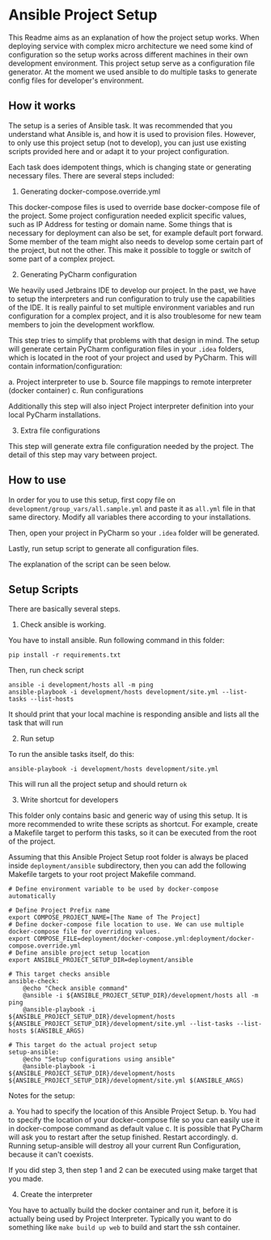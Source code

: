 # Ansible Project Setup

This Readme aims as an explanation of how the project setup works.
When deploying service with complex micro architecture we need some kind
of configuration so the setup works across different machines in their own
development environment. This project setup serve as a configuration file
generator. At the moment we used ansible to do multiple tasks to generate
config files for developer's environment.

## How it works

The setup is a series of Ansible task. It was recommended that you
understand what Ansible is, and how it is used to provision files.
However, to only use this project setup (not to develop), you can just
use existing scripts provided here and or adapt it to your project
configuration.

Each task does idempotent things, which is changing state or generating
necessary files. There are several steps included:

1. Generating docker-compose.override.yml

This docker-compose files is used to override base docker-compose file
of the project. Some project configuration needed explicit specific values,
such as IP Address for testing or domain name. Some things that is
necessary for deployment can also be set, for example default port forward.
Some member of the team might also needs to develop some certain part of
the project, but not the other. This make it possible to toggle or switch
of some part of a complex project.

2. Generating PyCharm configuration

We heavily used Jetbrains IDE to develop our project. In the past, we have
to setup the interpreters and run configuration to truly use the capabilities
of the IDE. It is really painful to set multiple environment variables and
run configuration for a complex project, and it is also troublesome for new
team members to join the development workflow.

This step tries to simplify that problems with that design in mind. The
setup will generate certain PyCharm configuration files in your `.idea`
folders, which is located in the root of your project and used by PyCharm.
This will contain information/configuration:

   a. Project interpreter to use
   b. Source file mappings to remote interpreter (docker container)
   c. Run configurations

Additionally this step will also inject Project interpreter definition
into your local PyCharm installations.

3. Extra file configurations

This step will generate extra file configuration needed by the project.
The detail of this step may vary between project.

## How to use

In order for you to use this setup, first copy file on `development/group_vars/all.sample.yml`
and paste it as `all.yml` file in that same directory. Modify all variables
there according to your installations.

Then, open your project in PyCharm so your `.idea` folder will be generated.

Lastly, run setup script to generate all configuration files.

The explanation of the script can be seen below.

## Setup Scripts

There are basically several steps.

1. Check ansible is working.

You have to install ansible. Run following command in this folder:

```
pip install -r requirements.txt
```

Then, run check script

```
ansible -i development/hosts all -m ping
ansible-playbook -i development/hosts development/site.yml --list-tasks --list-hosts
```

It should print that your local machine is responding ansible and lists
all the task that will run

2. Run setup

To run the ansible tasks itself, do this:

```
ansible-playbook -i development/hosts development/site.yml
```

This will run all the project setup and should return `ok`

3. Write shortcut for developers

This folder only contains basic and generic way of using this setup.
It is more recommended to write these scripts as shortcut. For example,
create a Makefile target to perform this tasks, so it can be executed
from the root of the project.

Assuming that this Ansible Project Setup root folder is always be placed
inside `deployment/ansible` subdirectory, then you can add the following
Makefile targets to your root project Makefile command.

```
# Define environment variable to be used by docker-compose automatically

# Define Project Prefix name
export COMPOSE_PROJECT_NAME=[The Name of The Project]
# Define docker-compose file location to use. We can use multiple docker-compose file for overriding values.
export COMPOSE_FILE=deployment/docker-compose.yml:deployment/docker-compose.override.yml
# Define ansible project setup location
export ANSIBLE_PROJECT_SETUP_DIR=deployment/ansible

# This target checks ansible
ansible-check:
	@echo "Check ansible command"
	@ansible -i ${ANSIBLE_PROJECT_SETUP_DIR}/development/hosts all -m ping
	@ansible-playbook -i ${ANSIBLE_PROJECT_SETUP_DIR}/development/hosts ${ANSIBLE_PROJECT_SETUP_DIR}/development/site.yml --list-tasks --list-hosts $(ANSIBLE_ARGS)

# This target do the actual project setup
setup-ansible:
	@echo "Setup configurations using ansible"
	@ansible-playbook -i ${ANSIBLE_PROJECT_SETUP_DIR}/development/hosts ${ANSIBLE_PROJECT_SETUP_DIR}/development/site.yml $(ANSIBLE_ARGS)
```


Notes for the setup:

   a. You had to specify the location of this Ansible Project Setup.
   b. You had to specify the location of your docker-compose file so you
      can easily use it in docker-compose command as default value
   c. It is possible that PyCharm will ask you to restart after the setup finished.
      Restart accordingly.
   d. Running setup-ansible will destroy all your current Run Configuration,
      because it can't coexists.

If you did step 3, then step 1 and 2 can be executed using make target
that you made.

4. Create the interpreter

You have to actually build the docker container and run it, before it
is actually being used by Project Interpreter. Typically you want to do
something like `make build up web` to build and start the ssh container.


